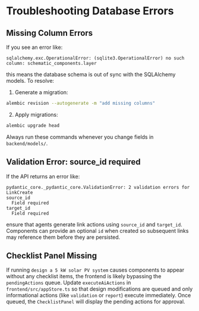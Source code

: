 # Troubleshooting Database Errors

## Missing Column Errors

If you see an error like:

```
sqlalchemy.exc.OperationalError: (sqlite3.OperationalError) no such column: schematic_components.layer
```

this means the database schema is out of sync with the SQLAlchemy models. To resolve:

1. Generate a migration:

```bash
alembic revision --autogenerate -m "add missing columns"
```

2. Apply migrations:

```bash
alembic upgrade head
```

Always run these commands whenever you change fields in `backend/models/`.

## Validation Error: source_id required

If the API returns an error like:

```
pydantic_core._pydantic_core.ValidationError: 2 validation errors for LinkCreate
source_id
  Field required
target_id
  Field required
```

ensure that agents generate link actions using `source_id` and `target_id`.
Components can provide an optional `id` when created so subsequent links may
reference them before they are persisted.

## Checklist Panel Missing

If running `design a 5 kW solar PV system` causes components to appear without
any checklist items, the frontend is likely bypassing the `pendingActions`
queue. Update `executeAiActions` in `frontend/src/appStore.ts` so that design
modifications are queued and only informational actions (like `validation` or
`report`) execute immediately. Once queued, the `ChecklistPanel` will display the
pending actions for approval.
